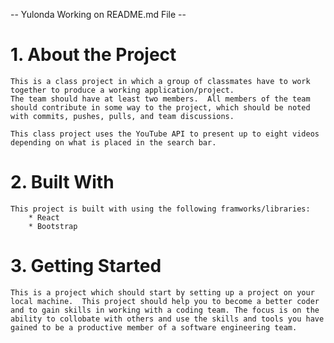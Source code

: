  <!-- Youtube Clone Project 
<!--   

Prioritize Functinality over Design 

- 
                    ~APP.JSX {MAIN PAGE TO RENDER}

 ~ Home page - consists of SearchBar component , search and nav aka header .
  ~ About page - should include information about who worked on the application and links to their GitHub profiles.
  .
  Create an: 

  <AboutMeCard> : Name / Photo/ Link to Github / 1-3 Fun Facts (one thing you enjoy about coding)
    <AboutMe>
  .
  .
        COMPONENTS 

~Searchbar - 8 videos on load with a thumbnail showing title of video.
    -fetch search (e.target.value) from searchbar from youtube API and render 8 results.

~SearchBar Reset - When a new search is performed the previous results should be cleared and only show new results




- useState manipulation

~Search Bar Redirect

- VIEW VIDEO - Click on displayed video and take to new page to view video.


example on how to fetch

fetch(
  `https://youtube.googleapis.com/youtube/v3/search?key=${process.env.REACT_APP_API_KEY}`
)



NAVBAR 
-- HOME -ABOUT ---

   -->


-- Yulonda Working on README.md File --
# 1. About the Project
    This is a class project in which a group of classmates have to work together to produce a working application/project. 
    The team should have at least two members.  All members of the team should contribute in some way to the project, which should be noted with commits, pushes, pulls, and team discussions.  
    
    This class project uses the YouTube API to present up to eight videos depending on what is placed in the search bar.  


# 2. Built With
    This project is built with using the following framworks/libraries:
        * React
        * Bootstrap

# 3. Getting Started
    This is a project which should start by setting up a project on your local machine.  This project should help you to become a better coder and to gain skills in working with a coding team. The focus is on the ability to collobate with others and use the skills and tools you have gained to be a productive member of a software engineering team.  

  























